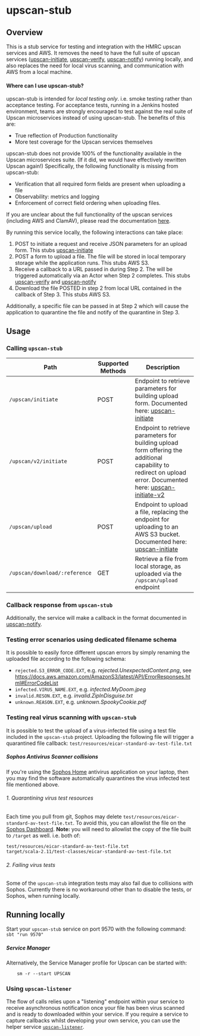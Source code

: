 
# upscan-stub

## Overview

This is a stub service for testing and integration with the HMRC upscan services and AWS. It removes the need to have the full suite of upscan services ([upscan-initiate](https://github.com/hmrc/upscan-initiate), [upscan-verify](https://github.com/hmrc/upscan-verify), [upscan-notify](https://github.com/hmrc/upscan-notify)) running locally, and also replaces the need for local virus scanning, and communication with AWS from a local machine.

#### Where can I use upscan-stub? ####
upscan-stub is intended for *local testing only*. i.e. smoke testing rather than acceptance testing.
For acceptance tests, running in a Jenkins hosted environment, teams are strongly encouraged to test against the real suite of Upscan microservices instead of using upscan-stub. The benefits of this are:
- True reflection of Production functionality
- More test coverage for the Upscan services themselves

upscan-stub does not provide 100% of the functionality available in the Upscan microservices suite. (If it did, we would have effectively rewritten Upscan again!) Specifically, the following functionality is missing from upscan-stub:
- Verification that all required form fields are present when uploading a file
- Observability: metrics and logging
- Enforcement of correct field ordering when uploading files.


If you are unclear about the full functionality of the upscan services (including AWS and ClamAV), please read the documentation [here](https://github.com/hmrc/upscan-initiate#architecture).

By running this service locally, the following interactions can take place:
1. POST to initiate a request and receive JSON parameters for an upload form. This stubs [upscan-initiate](https://github.com/hmrc/upscan-initiate)
2. POST a form to upload a file. The file will be stored in local temporary storage while the application runs. This stubs AWS S3.
3. Receive a callback to a URL passed in during Step 2. The will be triggered automatically via an Actor when Step 2 completes. This stubs [upscan-verify](https://github.com/hmrc/upscan-verify) and [upscan-notify](https://github.com/hmrc/upscan-notify)
4. Download the file POSTED in step 2 from local URL contained in the callback of Step 3. This stubs AWS S3.

Additionally, a specific file can be passed in at Step 2 which will cause the application to quarantine the file and notify of the quarantine in Step 3.

## Usage

### Calling ```upscan-stub```
| Path | Supported Methods | Description |
| ---- | ----------------  | ----------- |
| ```/upscan/initiate``` | POST | Endpoint to retrieve parameters for building upload form. Documented here: [upscan-initiate](https://github.com/hmrc/upscan-initiate) |
| ```/upscan/v2/initiate``` | POST | Endpoint to retrieve parameters for building upload form offering the additional capability to redirect on upload error.  Documented here: [upscan-initiate-v2](https://github.com/hmrc/upscan-initiate#post-upscanv2initiate) |
| ```/upscan/upload``` | POST | Endpoint to upload a file, replacing the endpoint for uploading to an AWS S3 bucket. Documented here: [upscan-initiate](https://github.com/hmrc/upscan-initiate) |
| ```/upscan/download/:reference``` | GET | Retrieve a file from local storage, as uploaded via the ```/upscan/upload``` endpoint |


### Callback response from ```upscan-stub```
Additionally, the service will make a callback in the format documented in [upscan-notify](https://github.com/hmrc/upscan-notify).

### Testing error scenarios using dedicated filename schema
It is possible to easily force different upscan errors by simply renaming the uploaded file according to the following schema:
- `rejected.S3_ERROR_CODE.EXT`, e.g. *rejected.UnexpectedContent.png*, see <https://docs.aws.amazon.com/AmazonS3/latest/API/ErrorResponses.html#ErrorCodeList>
- `infected.VIRUS_NAME.EXT`, e.g. *infected.MyDoom.jpeg*
- `invalid.RESON.EXT`, e.g. *invalid.ZipInDisguise.txt*
- `unknown.REASON.EXT`, e.g. *unknown.SpookyCookie.pdf*

### Testing real virus scanning with ```upscan-stub```
It is possible to test the upload of a virus-infected file using a test file included in the ```upscan-stub``` project. Uploading the following file will trigger a quarantined file callback:
```test/resources/eicar-standard-av-test-file.txt```

##### Sophos Antivirus Scanner collisions
If you're using the [Sophos Home](http://home.sophos.com) antivirus application on your laptop, then you may find the software automatically quarantines the virus infected test file mentioned above.
###### 1. Quarantining virus test resources
Each time you pull from git, Sophos may delete ```test/resources/eicar-standard-av-test-file.txt```.
To avoid this, you can allowlist the file on the [Sophos Dashboard](https://cloud.sophos.com/manage/home).
**Note:** you will need to allowlist the copy of the file built to `/target` as well. i.e. both of:
```
test/resources/eicar-standard-av-test-file.txt
target/scala-2.11/test-classes/eicar-standard-av-test-file.txt
```
###### 2. Failing virus tests
Some of the `upscan-stub` integration tests may also fail due to collisions with Sophos.
Currently there is no workaround other than to disable the tests, or Sophos, when running locally.

## Running locally
Start your ```upscan-stub``` service on port 9570 with the following command: ```sbt "run 9570"```

##### Service Manager
Alternatively, the Service Manager profile for Upscan can be started with:
```
    sm -r --start UPSCAN
```

### Using ```upscan-listener```
The flow of calls relies upon a "listening" endpoint within your service to receive asynchronous notification once your file has been virus scanned and is ready to downloaded within  your service. 
If you require a service to capture callbacks whilst developing your own service, you can use the helper service [```upscan-listener```](https://github.com/hmrc/upscan-listener).
